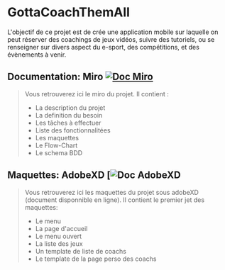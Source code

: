 # GottaCoachThemAll
L'objectif de ce projet est de crée une application mobile sur laquelle on peut réserver des coachings de jeux vidéos, suivre des tutoriels, ou se renseigner sur divers aspect du e-sport, des compétitions, et des évènements à venir.

## Documentation: Miro [![Doc Miro](https://img.shields.io/static/v1?label=Documentation&message=Miro&color=yellow)](https://miro.com/app/board/o9J_lVUmVv4=/)

>Vous retrouverez ici le miro du projet.
> Il contient : 
>  - La description du projet
>  - La definition du besoin
>  - Les tâches à effectuer
>  - Liste des fonctionnalitées
>  - Les maquettes
>  - Le Flow-Chart
>  - Le schema BDD


## Maquettes: AdobeXD [![Doc AdobeXD](https://xd.adobe.com/view/a4bce071-752a-4a9e-9272-f13f8791b708-f1ef/)

>Vous retrouverez ici les maquettes du projet sous adobeXD (document disponnible en ligne).
> Il contient le premier jet des maquettes: 
>  - Le menu
>  - La page d'accueil
>  - Le menu ouvert
>  - La liste des jeux
>  - Un template de liste de coachs
>  - Le template de la page perso des coachs


